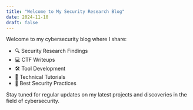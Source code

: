 ```yaml
---
title: "Welcome to My Security Research Blog"
date: 2024-11-10
draft: false
---
```


Welcome to my cybersecurity blog where I share:

- 🔍 Security Research Findings
- 💻 CTF Writeups
- 🛠️ Tool Development
- 📝 Technical Tutorials
- 🔐 Best Security Practices

Stay tuned for regular updates on my latest projects and discoveries in the field of cybersecurity.
